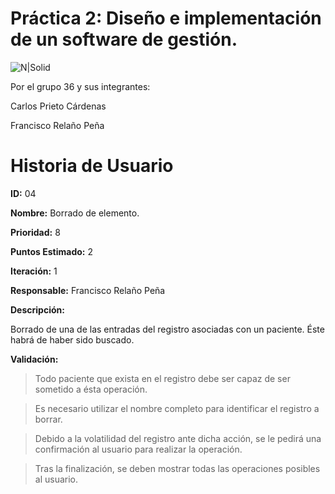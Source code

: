 # Práctica 2: Diseño e implementación de un software de gestión.

![N|Solid](https://www.uco.es/investigacion/proyectos/SEBASENet/images/Logo_UCO.png)

Por el grupo 36 y sus integrantes:

Carlos Prieto Cárdenas

Francisco Relaño Peña

# Historia de Usuario

**ID:** 04

**Nombre:** Borrado de elemento.

**Prioridad:** 8

**Puntos Estimado:** 2

**Iteración:** 1

**Responsable:** Francisco Relaño Peña

**Descripción:**

Borrado de una de las entradas del registro asociadas con un paciente. Éste habrá de haber sido buscado.

**Validación:**

> Todo paciente que exista en el registro debe ser capaz de ser sometido a ésta operación.

> Es necesario utilizar el nombre completo para identificar el registro a borrar.

> Debido a la volatilidad del registro ante dicha acción, se le pedirá una confirmación al usuario para realizar la operación.

> Tras la finalización, se deben mostrar todas las operaciones posibles al usuario.
